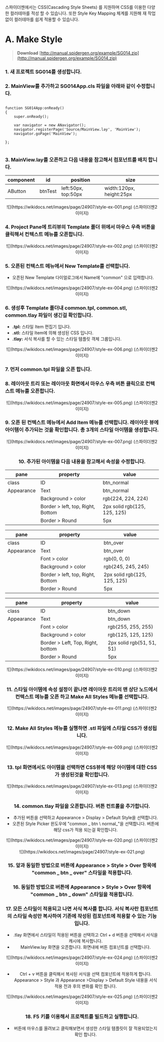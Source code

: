스파이더젠에서는 CSS(Cascading Style Sheets) 를 지원하며 CSS를 이용한 다양한 컬러테마를 적성 할 수 있습니다. 
또한 Style Key Mapping 체계를 지원해 재 작업 없이 컬러테마를 쉽게 적용할 수 있습니다. 

# A. Make Style
> **Download**  [http://manual.spidergen.org/example/SG014.zip](http://manual.spidergen.org/example/SG014.zip)  
   
### 1. 새 프로젝트 SG014를 생성합니다.  

### 2. MainView를 추가하고 SG014App.cls 파일을 아래와 같이 수정합니다. 
 
```
 
function SG014App:onReady() 
{ 
    super.onReady(); 
 
    var navigator = new ANavigator(); 
    navigator.registerPage('Source/MainView.lay', 'MainView'); 
    navigator.goPage('MainView'); 
 
}; 
 
``` 
 
### 3. MainView.lay를 오픈하고 다음 내용을 참고해서 컴포넌트를 배치 합니다.  

| component	| id	| position	| size |
| -------- | -------- | -------- | -------- |
| AButton	| btnTest	 | left:50px, top:50px	| width:120px, height:25px | 
 
<center>
![](https://wikidocs.net/images/page/24907/style-ex-001.png)  
(스파이더젠2 이미지)
</center>
  
### 4. Project Pane에 트리뷰의 Template 폴더 위에서 마우스 우측 버튼을 클릭해서 컨텍스트 메뉴를 오픈합니다.   

<center>
![](https://wikidocs.net/images/page/24907/style-ex-002.png)  
(스파이더젠2 이미지) 
</center>
 
### 5. 오픈된 컨텍스트 메뉴에서 New Template를 선택합니다. 
* 오픈된 New Template 다이얼로그에서 Name에 "common" 으로 입력합니다.

<center>
![](https://wikidocs.net/images/page/24907/style-ex-004.png)  
(스파이더젠2 이미지) 
</center>
  
### 6. 생성후 Template 폴더내 common.tpl, common.stl, common.tlay 파일이 생긴걸 확인합니다. 
* **.tpl:** 스타일 Item 편집기 입니다. 
* **.stl:** 스타일 Item에 의해 생성된 CSS 입니다. 
* **.tlay:** 서식 복사를 할 수 있는 스타일 템플릿 객체 그룹입니다.  

<center>
![](https://wikidocs.net/images/page/24907/style-ex-006.png)   
(스파이더젠2 이미지)
</center>
 
### 7. 먼저 common.tpl 파일을 오픈 합니다.  
 
### 8. 레이아웃 트리 또는 레이아웃 화면에서 마우스 우측 버튼 클릭으로 컨텍스트 메뉴를 오픈합니다.  

<center>
![](https://wikidocs.net/images/page/24907/style-ex-005.png)  
(스파이더젠2 이미지) 
</center>
 
### 9. 오픈 된 컨텍스트 메뉴에서 Add Item 메뉴를 선택합니다. 레이아웃 뷰에 아이템이 추가되는 것을 확인합니다. 총 3개의 스타일 아이템을 생성합니다.  

<center>
![](https://wikidocs.net/images/page/24907/style-ex-007.png)  
(스파이더젠2 이미지) 
<center>
  
### 10. 추가된 아이템을 다음 내용을 참고해서 속성을 수정합니다. 
 
| pane	| property	| value |
| -------- | -------- | -------- |
| class	| ID	| btn_normal |
| Appearance	| Text	| btn_normal |
|  | Background > color	| rgb(224, 224, 224) |
|  | Border > left, top, Right, Bottom	| 2px solid rgb(125, 125, 125) |
|  | Border > Round	| 5px |  
 
| pane	| property	| value |
| -------- | -------- | -------- |
| class	| ID	| btn_over |
| Appearance	| Text	| btn_over |
|  | Font > color	| rgb(0, 0, 0) |
|  | Background > color	| rgb(245, 245, 245) |
|  | Border > left, top, Right, Bottom	| 2px solid rgb(125, 125, 125) |
|  | Border > Round	| 5px | 
 
 | pane	| property	| value |
| -------- | -------- | -------- | 
| class	| ID	| btn_down |
| Appearance	| Text	| btn_down |
|  | Font > color	| rgb(255, 255, 255) |
|  | Background > color	| rgb(125, 125, 125) |
|  | Border > Left, Top, Right, bottom	| 2px solid rgb(51, 51, 51) |
|  | Border > Round	| 5px |

<center>
![](https://wikidocs.net/images/page/24907/style-ex-010.png)  
(스파이더젠2 이미지) 
</center>
 
### 11. 스타일 아이템에 속성 설정이 끝나면 레이아웃 트리의 맨 상단 노드에서 컨텍스트 메뉴를 오픈 하고 Make All Styles 메뉴를 선택합니다.  

<center>
![](https://wikidocs.net/images/page/24907/style-ex-011.png)  
(스파이더젠2 이미지) 
</center>
 
### 12. Make All Styles 메뉴를 실행하면 .stl 파일에 스타일 CSS가 생성됩니다.  
 
<center>
![](https://wikidocs.net/images/page/24907/style-ex-009.png)  
(스파이더젠2 이미지) 
</center>
 
### 13. tpl 화면에서도 아이템을 선택하면 CSS뷰에 해당 아이템에 대한 CSS 가 생성된것을 확인합니다. 
 
<center>
![](https://wikidocs.net/images/page/24907/style-ex-013.png)  
(스파이더젠2 이미지) 
</center>
 
### 14. common.tlay 파일을 오픈합니다. 버튼 컨트롤을 추가합니다. 
* 추가된 버튼을 선택하고 Appearance > Display > Default Style을 선택합니다. 
* 오픈된 Style Picker 윈도우에 "common _ btn \ normal_"을 선택합니다. 버튼에 해당 css가 적용 되는걸 확인합니다.  

<center>
![](https://wikidocs.net/images/page/24907/style-ex-020.png)  
(스파이더젠2 이미지) 
</center>

<center>
![](https://wikidocs.net/images/page/24907/style-ex-021.png) 
</center>
 
### 15. 앞과 동일한 방법으로 버튼에 Appearance > Style > Over 항목에 "common _ btn _ over" 스타일을 적용합니다.  
 
 
### 16. 동일한 방법으로 버튼에 Appearance > Style > Over 항목에 "common \_ btn \_ down" 스타일을 적용합니다.  
  
### 17. 모든 스타일이 적용되고 나면 서식 복사를 합니다. 서식 복사란 컴포넌트의 스타일 속성만 복사하여 기존에 작성된 컴포넌트에 적용할 수 있는 기능입니다.    
  
* .tlay 화면에서 스타일이 적용된 버튼을 선택하고 Ctrl + d 버튼을 선택해서 서식을 캐시에 복사합니다. 
* MainView.lay 화면을 오픈합니다. 화면내에 버튼 컴포넌트를 선택합니다.  

<center>
![](https://wikidocs.net/images/page/24907/style-ex-024.png)  
(스파이더젠2 이미지) 
</center>

* Ctrl + v 버튼을 클릭해서 복사된 서식을 선택 컴포넌트에 적용하게 합니다. Appearance > Style 과 Appearance >Display > Default Style 내용을 서식 적용 전과 후의 변화를 확인 합니다.    

<center>
![](https://wikidocs.net/images/page/24907/style-ex-025.png)  
(스파이더젠2 이미지) 
</center>
 
### 18. F5 키를 이용해서 프로젝트를 빌드하고 실행합니다. 
* 버튼에 마우스를 올려보고 클릭해보면서 생성한 스타일 템플릿이 잘 적용되었는지 확인 합니다.  